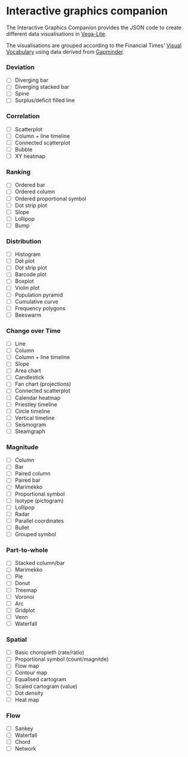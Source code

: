 # Interactive graphics companion

The Interactive Graphics Companion provides the JSON code to create different data visualisations in [Vega-Lite](https://vega.github.io/vega-lite).

The visualisations are grouped according to the Financial Times' [Visual Vocabulary](http://www.ft.com/vocabulary) using data derived from [Gapminder](https://www.gapminder.org/).

### Deviation

- [ ] Diverging bar
- [ ] Diverging stacked bar
- [ ] Spine
- [ ] Surplus/deficit filled line

### Correlation

- [ ] Scatterplot
- [ ] Column + line timeline
- [ ] Connected scatterplot
- [ ] Bubble
- [ ] XY heatmap

### Ranking

- [ ] Ordered bar
- [ ] Ordered column
- [ ] Ordered proportional symbol
- [ ] Dot strip plot
- [ ] Slope
- [ ] Lollipop
- [ ] Bump

### Distribution

- [ ] Histogram
- [ ] Dot plot
- [ ] Dot strip plot
- [ ] Barcode plot
- [ ] Boxplot
- [ ] Violin plot
- [ ] Population pyramid
- [ ] Cumulative curve
- [ ] Frequency polygons
- [ ] Beeswarm

### Change over Time

- [ ] Line
- [ ] Column
- [ ] Column + line timeline
- [ ] Slope
- [ ] Area chart
- [ ] Candlestick
- [ ] Fan chart (projections)
- [ ] Connected scatterplot
- [ ] Calendar heatmap
- [ ] Priestley timeline
- [ ] Circle timeline
- [ ] Vertical timeline
- [ ] Seismogram
- [ ] Steamgraph

### Magnitude

- [ ] Column
- [ ] Bar
- [ ] Paired column
- [ ] Paired bar
- [ ] Marimekko
- [ ] Proportional symbol
- [ ] Isotype (pictogram)
- [ ] Lollipop
- [ ] Radar
- [ ] Parallel coordinates
- [ ] Bullet
- [ ] Grouped symbol

### Part-to-whole

- [ ] Stacked column/bar
- [ ] Marimekko
- [ ] Pie
- [ ] Donut
- [ ] Treemap
- [ ] Voronoi
- [ ] Arc
- [ ] Gridplot
- [ ] Venn
- [ ] Waterfall

### Spatial

- [ ] Basic choropleth (rate/ratio)
- [ ] Proportional symbol (count/magnitde)
- [ ] Flow map
- [ ] Contour map
- [ ] Equalised cartogram
- [ ] Scaled cartogram (value)
- [ ] Dot density
- [ ] Heat map

### Flow

- [ ] Sankey
- [ ] Waterfall
- [ ] Chord
- [ ] Network
